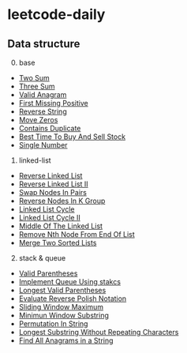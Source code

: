 # leetcode-daily

## Data structure

0. base
  - [Two Sum](map-set/1.two-sum.py)
  - [Three Sum](map-set/15.3-sum.py)
  - [Valid Anagram](map-set/242.valid-anagram.py)
  - [First Missing Positive](map-set/41.first-missing-positive.py)
  - [Reverse String](easy/344.reverse-string.py)
  - [Move Zeros](easy/283.move-zeroes.py)
  - [Contains Duplicate](easy/217.contains-duplicate.py)
  - [Best Time To Buy And Sell Stock](easy/122.best-time-to-buy-and-sell-stock-ii.py)
  - [Single Number](easy/136.single-number.py)

1. linked-list
  - [Reverse Linked List](linked-list/206.reverse-linked-list.py) 
  - [Reverse Linked List II](linked-list/142.linked-list-cycle-ii.py)
  - [Swap Nodes In Pairs](linked-list/24.swap-nodes-in-pairs.py)
  - [Reverse Nodes In K Group](linked-list/25.reverse-nodes-in-k-group.py)
  - [Linked List Cycle](linked-list/141.linked-list-cycle.py)
  - [Linked List Cycle II](linked-list/92.reverse-linked-list-ii.py)
  - [Middle Of The Linked List](linked-list/876.middle-of-the-linked-list.py)
  - [Remove Nth Node From End Of List](linked-list/19.remove-nth-node-from-end-of-list.py)
  - [Merge Two Sorted Lists](linked-list/21.merge-two-sorted-lists.py)

2. stack & queue
  - [Valid Parentheses](stack-queue/20.valid-parentheses.py)
  - [Implement Queue Using stakcs](stack-queue/232.implement-queue-using-stacks.py)
  - [Longest Valid Parentheses](stack-queue/32.longest-valid-parentheses.py)
  - [Evaluate Reverse Polish Notation](stack-queue/150.evaluate-reverse-polish-notation.py)
  - [Sliding Window Maximum](stack-queue/239.sliding-window-maximum.py)
  - [Minimun Window Substring](stack-queue/76.minimum-window-substring.py)
  - [Permutation In String](stack-queue/567.permutation-in-string.py)
  - [Longest Substring Without Repeating Characters](stack-queue/3.longest-substring-without-repeating-characters.py)
  - [Find All Anagrams in a String](stack-queue/438.find-all-anagrams-in-a-string.py)